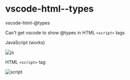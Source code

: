 # vscode-html--types
vscode-html-@types

Can't get vscode to show @types in HTML `<script>` tags

JavaScript (works)

![js](https://i.stack.imgur.com/FNBjAl.png)

HTML `<script>` tag

![script](https://i.stack.imgur.com/OZ4yel.png)

